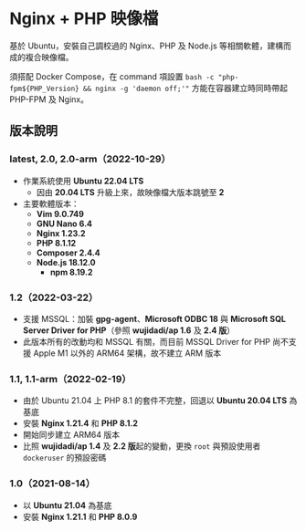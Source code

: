# Nginx + PHP 映像檔

基於 Ubuntu，安裝自己調校過的 Nginx、PHP 及 Node.js 等相關軟體，建構而成的複合映像檔。

須搭配 Docker Compose，在 command 項設置 `bash -c "php-fpm${PHP_Version} && nginx -g 'daemon off;'"` 方能在容器建立時同時帶起 PHP-FPM 及 Nginx。

## 版本說明

### latest, 2.0, 2.0-arm（2022-10-29）

* 作業系統使用 **Ubuntu 22.04 LTS**
  * 因由 **20.04 LTS** 升級上來，故映像檔大版本跳號至 **2**
* 主要軟體版本：
  * **Vim 9.0.749**
  * **GNU Nano 6.4**
  * **Nginx 1.23.2**
  * **PHP 8.1.12**
  * **Composer 2.4.4**
  * **Node.js 18.12.0**
    * **npm 8.19.2**

### 1.2（2022-03-22）

* 支援 MSSQL：加裝 **gpg-agent**、**Microsoft ODBC 18** 與 **Microsoft SQL Server Driver for PHP**（參照 **wujidadi/ap 1.6** 及 **2.4 版**）
* 此版本所有的改動均和 MSSQL 有關，而目前 MSSQL Driver for PHP 尚不支援 Apple M1 以外的 ARM64 架構，故不建立 ARM 版本

### 1.1, 1.1-arm（2022-02-19）

* 由於 Ubuntu 21.04 上 PHP 8.1 的套件不完整，回退以 **Ubuntu 20.04 LTS** 為基底
* 安裝 **Nginx 1.21.4** 和 **PHP 8.1.2**
* 開始同步建立 ARM64 版本
* 比照 **wujidadi/ap 1.4** 及 **2.2 版**起的變動，更換 `root` 與預設使用者 `dockeruser` 的預設密碼

### 1.0（2021-08-14）

* 以 **Ubuntu 21.04** 為基底
* 安裝 **Nginx 1.21.1** 和 **PHP 8.0.9**
